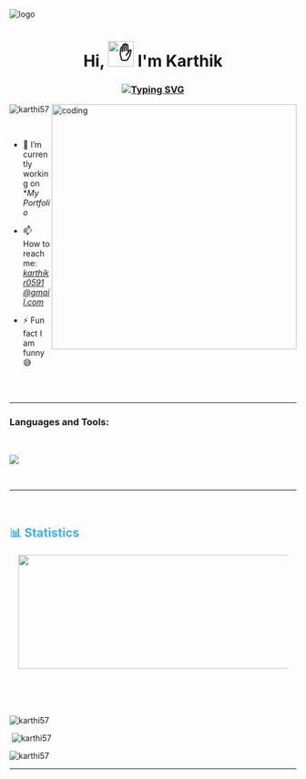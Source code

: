![logo](https://thumbs.gfycat.com/BetterHandmadeGull-size_restricted.gif)

<h1 align="center">Hi, <img src="https://camo.githubusercontent.com/e8e7b06ecf583bc040eb60e44eb5b8e0ecc5421320a92929ce21522dbc34c891/68747470733a2f2f6d656469612e67697068792e636f6d2f6d656469612f6876524a434c467a6361737252346961377a2f67697068792e676966" height="45" alt="✋"> I'm Karthik</h1>

<h3 align="center"><a href="https://github.com/karthi57"><img src="https://readme-typing-svg.herokuapp.com?font=Fira+Code&size=16&pause=1000&width=435&lines=A+Passionate+Learner+from+India;Programmer+%7C+Developer+%7C+Designer+%7C" alt="Typing SVG" /></a></h3>


<img align="right" alt="coding" width="430" src="https://i.pinimg.com/originals/54/c9/af/54c9af226721e95539a5cd9592d635bb.gif">

<p align="left"> <img src="https://komarev.com/ghpvc/?username=karthi57&label=Profile%20views&color=0e75b6&style=flat" alt="karthi57" /> </p>
<br>


- 🔭 I’m currently working on **My Portfolio*

<!--- 👨‍💻 I’m currently learning *Javascript* -->

- 📫 How to reach me: *karthikr0591@gmail.com*

- ⚡ Fun fact I am funny😅



<br>
<br>

---




 <!--<a href="https://developer.mozilla.org/en-US/docs/Web/JavaScript" target="_blank" rel="noreferrer">
      <img  alt="JavaScript" height="50px" style="padding-right:10px;" src="https://cdn.jsdelivr.net/gh/devicons/devicon/icons/javascript/javascript-plain.svg"/>
  </a>
 
 
  <a href="https://developer.mozilla.org/en-US/docs/Web/HTML" target="_blank" rel="noreferrer">
      <img  alt="HTML" height="50px" style="padding-right:10px;" src="https://cdn.jsdelivr.net/gh/devicons/devicon/icons/html5/html5-original.svg"/>
  </a>
  <a href="https://developer.mozilla.org/en-US/docs/Web/CSS" target="_blank" rel="noreferrer">
      <img  alt="CSS" height="50px" style="padding-right:10px;" src="https://cdn.jsdelivr.net/gh/devicons/devicon/icons/css3/css3-original.svg"/>
  </a>
  <a href="https://getbootstrap.com/" target="_blank" rel="noreferrer">
      <img  alt="Bootstrap" height="50px" style="padding-right:10px;" src="https://cdn.jsdelivr.net/gh/devicons/devicon/icons/bootstrap/bootstrap-original.svg"/>
  </a>

  <a href="https://www.java.com/en/" target="_blank" rel="noreferrer">
      <img  alt="Java" height="50px" style="padding-right:10px;" src="https://cdn.jsdelivr.net/gh/devicons/devicon/icons/java/java-original.svg"/>
  </a>    
  <a href="https://www.python.org/" target="_blank" rel="noreferrer">
      <img  alt="Python" height="50px" style="padding-right:10px;" src="https://cdn.jsdelivr.net/gh/devicons/devicon/icons/python/python-original.svg"/>
  </a>
  <a href="https://www.cprogramming.com/" target="_blank" rel="noreferrer">
      <img  alt="C" height="50px" style="padding-right:10px;" src="https://cdn.jsdelivr.net/gh/devicons/devicon/icons/c/c-original.svg"/>
  </a>
 
 

  <a href="https://code.visualstudio.com/" target="_blank" rel="noreferrer">
      <img  alt="vscode" height="50px" style="padding-right:10px;"src="https://cdn.jsdelivr.net/gh/devicons/devicon/icons/vscode/vscode-original.svg"/>
  </a>
 
  <a href="https://www.canva.com/" target="_blank" rel="noreferrer">
      <img  alt="Canva" height="50px" style="padding-right:10px;" src="https://cdn.jsdelivr.net/gh/devicons/devicon/icons/canva/canva-original.svg"/> 
  </a>
  <br>
</div>
<br>-->

<h3 align="left">Languages and Tools:</h3><br>
<p align="left"><img align="center" src="https://skillicons.dev/icons?i=c,java,python,javascript,mysql,html,css,wordpress,bootstrap,github,visualstudioperline">
</p>

<br>




----
<br>
<div>
<h2 style="color: #44AEFB">📊 Statistics</h2>
<div  align="left" style="margin:15px;">
<img  width="600px" height="200px" style=";" src="https://user-images.githubusercontent.com/78341798/194534778-d662496c-ae00-4e8d-ae9b-b90912054e7f.gif"/>                                 
</div>

<!-- ![Most Used Languages](https://github-readme-stats.vercel.app/api/top-langs/?username=KhaledBadranDev&show_icons=true&theme=algolia&border_radius=20) -->
    
<!-- compact programming languages layout -->
<!--  End Stats Cards -->


<!-- Begin Footer -->
<!-- Icons Resources -->
<!-- https://devicon.dev/ -->
<br>
<div align="left" style="margin-top:50px;">

<p><img align="" src="https://github-readme-stats.vercel.app/api/top-langs?username=karthi57&show_icons=true&locale=en&layout=compact" alt="karthi57" /></p> 
<p>&nbsp;<img align="" src="https://github-readme-stats.vercel.app/api?username=karthi57&show_icons=true&locale=en&" alt="karthi57" /></p>

<p><img align="" src="https://github-readme-streak-stats.herokuapp.com/?user=karthi57&theme=" alt="karthi57" /></p>
 

  
</div>
</div>

-----

<!--<p align="left">
<a href="https://instagram.com/vibeswithkarthik" target="blank"><img align="center" src="https://www.svgrepo.com/show/474324/instagram.svg" alt="vibeswithkarthik" height="50" width="40" />vibeswithkarthik</a>
</p> -->
